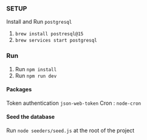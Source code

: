 ### SETUP

Install and Run ```postgresql```  
1. ```brew install postresql@15```
2. ```brew services start postgresql```




### Run
1. Run ```npm install ```
2. Run ```npm run dev```



#### Packages
Token authentication ```json-web-token```
Cron : ```node-cron```


#### Seed the database
Run ```node seeders/seed.js``` at the root of the project